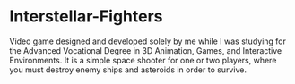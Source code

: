 # Interstellar-Fighters
Video game designed and developed solely by me while I was studying for the Advanced Vocational Degree in 3D Animation, Games, and Interactive Environments. It is a simple space shooter for one or two players, where you must destroy enemy ships and asteroids in order to survive.
